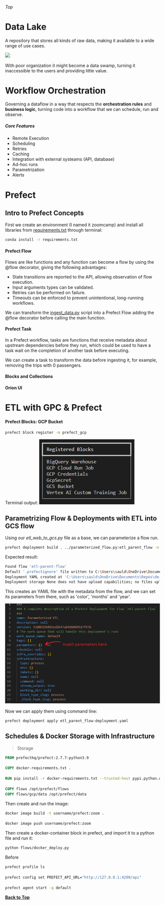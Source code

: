 ###### Top

# Data Lake

A repository that stores all kinds of raw data, making it available to a wide range of use cases.

![](data_lake.jpg)

With poor organization it might become a data swamp, turning it inaccessible to the users and providing little value.


# Workflow Orchestration

Governing a dataflow in a way that respects the **orchestration rules** and **business logic**, turning code into a workflow that we can schedule, run and observe.

##### Core Features
- Remote Execution
- Scheduling
- Retries
- Caching
- Integration with external systeams (API, database)
- Ad-hoc runs
- Parametrization
- Alerts

# Prefect

## Intro to Prefect Concepts


First we create an environment (I named it zoomcamp) and install all libraries from [requirements.txt]() through terminal:
```bash
conda install -r requirements.txt
```

#### Prefect Flow
Flows are like functions and any function can become a flow by using the @flow decorator, giving the following advantages:
- State transitions are reported to the API, allowing observation of flow execution.
- Input arguments types can be validated.
- Retries can be performed on failure.
- Timeouts can be enforced to prevent unintentional, long-running workflows.

We can transform the [ingest_data.py](https://github.com/saulzera/data-engineering-zoomcamp/blob/master/week-1/content/ingest_data.py) script into a Prefect Flow adding the @flow decorator before calling the main function.

#### Prefect Task
In a Prefect workflow, tasks are functions that receive metadata about upstream dependencies before they run, which could be used to have a task wait on the completion of another task before executing.

We can create a task to transform the data before ingesting it, for example, removing the trips with 0 passengers.



#### Blocks and Collections


#### Orion UI




# ETL with GPC & Prefect


#### Prefect Blocks: GCP Bucket

```bash
prefect block register -m prefect_gcp
```

Terminal output:
![](img/block_bucket_output.png)

> 


## Parametrizing Flow & Deployments with ETL into GCS flow


Using our _etl_web_to_gcs.py_ file as a base, we can parameterize a flow run.


```bash
prefect deployment build . ../parameterized_flow.py:etl_parent_flow -n "Parameterized ETL"
```

Expected result:
```bash
Found flow 'etl-parent-flow'
Default '.prefectignore' file written to C:\Users\sauld\OneDrive\Documents\Repos\de-zoomcamp-notes\week-2\flows\gcp\.prefectignore
Deployment YAML created at 'C:\Users\sauld\OneDrive\Documents\Repos\de-zoomcamp-notes\week-2\flows\gcp\etl_parent_flow-deployment.yaml'.
Deployment storage None does not have upload capabilities; no files uploaded.  Pass --skip-upload to suppress this warning.
```

This creates an YAML file with the metadata from the flow, and we can set its parameters from there, such as 'color', 'months' and 'year'.

![](img/parameterized_etl.png)

Now we can apply them using command line:
```bash
prefect deployment apply etl_parent_flow-deployment.yaml
```





## Schedules & Docker Storage with Infrastructure

> Storage


```dockerfile
FROM prefecthq/prefect:2.7.7-python3.9  

COPY docker-requirements.txt .

RUN pip install -r docker-requirements.txt --trusted-host pypi.python.org --no-cache-dir

COPY flows /opt/prefect/flows
COPY flows/gcp/data /opt/prefect/data
```

Then create and run the image:
```bash
docker image build -t username/prefect:zoom .

docker image push username/prefect:zoom
```

Then create a docker-container block in prefect, and import it to a python file and run it:
```bash
python flows/docker_deploy.py
```

Before
```bash
prefect profile ls

prefect config set PREFECT_API_URL="http://127.0.0.1:4200/api"

prefect agent start -q default
```



__[Back to Top](#top)__